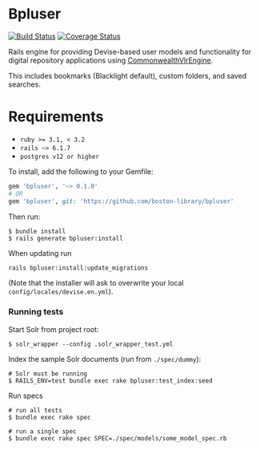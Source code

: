 # Bpluser

[![Build Status](https://travis-ci.com/boston-library/bpluser.svg?branch=master)](https://travis-ci.com/boston-library/bpluser) [![Coverage Status](https://coveralls.io/repos/github/boston-library/bpluser/badge.svg?branch=master)](https://coveralls.io/github/boston-library/bpluser?branch=master)

Rails engine for providing Devise-based user models and functionality for digital repository applications using
 [CommonwealthVlrEngine](https://github.com/boston-library/commonwealth-vlr-engine).

This includes bookmarks (Blacklight default), custom folders, and saved searches.

# Requirements
- `ruby >= 3.1, < 3.2`
- `rails ~> 6.1.7`
- `postgres v12 or higher`

To install, add the following to your Gemfile:
```ruby
gem 'bpluser', '~> 0.1.0'
# OR
gem 'bpluser', git: 'https://github.com/boston-library/bpluser'
```
Then run:
```
$ bundle install
$ rails generate bpluser:install
```

When updating run

```
rails bpluser:install:update_migrations
```

(Note that the installer will ask to overwrite your local `config/locales/devise.en.yml`).

### Running tests

Start Solr from project root:
```
$ solr_wrapper --config .solr_wrapper_test.yml 
```
Index the sample Solr documents (run from `./spec/dummy`):
```
# Solr must be running
$ RAILS_ENV=test bundle exec rake bpluser:test_index:seed
```
Run specs
```
# run all tests
$ bundle exec rake spec

# run a single spec
$ bundle exec rake spec SPEC=./spec/models/some_model_spec.rb
```